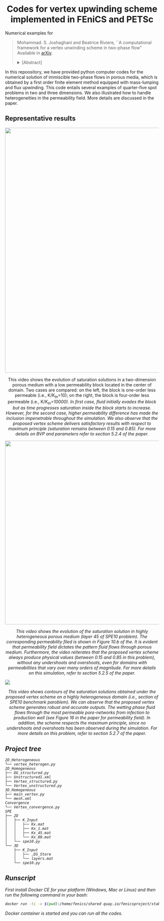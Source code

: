 <center> <h1>Codes for vertex upwinding scheme implemented in FEniCS and PETSc</h1> </center>

Numerical examples for
> Mohammad. S. Joshaghani and Beatrice Riviere,
> ``A computational framework for a vertex unwinding scheme in two-phase flow" Available in [arXiv](https://arxiv.org/abs/2103.03285).
> <details><summary>[Abstract]</summary>
><p> This paper presents the numerical solution of immiscible two-phase flows in porous media, obtained by a first-order finite element method equipped with mass-lumping and flux up-winding. The unknowns are the physical phase pressure and phase saturation. Our numerical experiments confirm that the method converges optimally for manufactured solutions. For both structured and unstructured meshes, we observe the high-accuracy wetting saturation profile that ensures minimal numerical diffusion at the front. Performing several examples of quarter-five spot problems in two and three dimensions, we show that the method can easily handle heterogeneities in the permeability field. Two distinct features that make the method appealing to reservoir simulators are: (i) maximum principle is satisfied, and (ii) mass balance is locally conserved.
></p>
></details>

In this repoository, we have provided python computer codes for the numerical solution of immiscible two-phase flows in porous media, which is obtained by a first order finite element method equipped with mass-lumping and flux upwinding.
This code entails several examples of quarter-five spot problems in two and three dimensions. We also illustrated how to handle heterogeneities in the permeability field. More details are discussed in the paper.

## Representative results
<img src="Video/Video1.gif" width="800" />
<!-- ![](./Video/Video1.gif) -->
<p align="center">
This video shows the evolution of saturation solutions in a two-dimension porous medium with a low permeability block located in the center of domain. Two cases are compared: on the left, the block is one-order less permeable (i.e., K/K<sub><i>In</i></sub>=10); on the right, the block is four-order less permeable (i.e., K/K<sub><i>In</sub>=10000). In first case, fluid initially evades the block but as time progresses saturation inside the block starts to increase. However, for the second case, higher permeability difference has made the inclusion impenetrable throughout the simulation. We also observe that the proposed vertex scheme delivers satisfactory results with respect to maximum principle (saturation remains between 0.15 and 0.85). For more details on BVP and parameters refer to section 5.2.4 of the paper.
</p>

<p align="center">
<img src="Video/Video2.gif" width="600" />
</p>
<p align="center">
This video shows the evolution of the saturation solution in highly heterogeneous porous medium (layer 45 of SPE10 problem). The corresponding permeability filed is shown in Figure 10.b of the. It is evident that permeability field dictates the pattern fluid flows through porous medium. Furthermore, the video reiterates that the proposed vertex scheme always produce physical values (between 0.15 and 0.85 in this problem), without any undershoots and overshoots, even for domains with permeabilities that vary over many orders of magnitude. For more details on this simulation, refer to section 5.2.5 of the paper. 
</p>


![](./Video/Video3.gif)
<p align="center">
This video shows contours of the saturation solutions obtained under the proposed vertex scheme on a highly heterogeneous domain (i.e., section of SPE10 benchmark paroblem). We can observe that the proposed vertex scheme generates robust and accurate outputs. The wetting phase fluid flows through the most permeable pore-networks from infection to production well (see Figure 16 in the paper for permeability field). In addition, the scheme respects the maximum principle, since no undershoots and overshoots has been observed during the simulation.  For more details on this problem, refer to section 5.2.7 of the paper.
</p>

## Project tree
```
2D_Heterogeneous
└── vertex_heterogen.py
2D_Homogeneous
├── DG_structured.py
├── Unstructured1.xml
├── Vertex_structured.py
└── Vertex_unstructured.py
3D_Homogeneous
├── main_vertex.py
└── mesh.xml
Convergence
└── Vertex_convergence.py
SPE
├── 2D
│   ├── K_Input
│   │   ├── Kx.mat
│   │   ├── Kx_1.mat
│   │   ├── Kx_45.mat
│   │   └── Kx_80.mat
│   └── spe10.py
└── 3D
    ├── K_Input
    │   ├── .DS_Store
    │   └── layers.mat
    └── spe10.py
 ```



## Runscript
First install Docker CE for your platform (Windows, Mac or Linux) and then run the following command in your bash:
```bash
docker run -ti -v $(pwd):/home/fenics/shared quay.io/fenicsproject/stable
```
Docker container is started and you can run all the codes.
